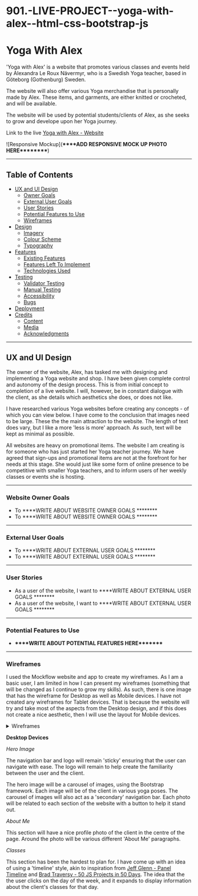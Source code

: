 # 901.-LIVE-PROJECT--yoga-with-alex--html-css-bootstrap-js

# Yoga With Alex

'Yoga with Alex' is a website that promotes various classes and events held by
Alexandra Le Roux Nävermyr, who is a Swedish Yoga teacher, based in Göteborg
(Gothenburg) Sweden.

The website will also offer various Yoga merchandise that is personally made by Alex.
These items, and garments, are either knitted or crocheted, and will be available.

The website will be used by potential students/clients of Alex, as she seeks to grow and
develope upon her Yoga journey.

Link to the live [Yoga with Alex - Website](https://totallysly.github.io/901.-LIVE-PROJECT--yoga-with-alex--html-css-bootstrap-js/)

![Responsive Mockup](**\*\*\*\***ADD RESPONSIVE MOCK UP PHOTO HERE\***\*\*\*\*\*\*\***)

---

## Table of Contents

-   [UX and UI Design](#ux-and-ui-design)
    -   [Owner Goals](#owner-goals)
    -   [External User Goals](#external-user-goals)
    -   [User Stories](#user-stories)
    -   [Potential Features to Use](#potential-features-to-use)
    -   [Wireframes](#wireframes)
-   [Design](#design)
    -   [Imagery](#imagery)
    -   [Colour Scheme](#colour-scheme)
    -   [Typography](#typography)
-   [Features](#features)
    -   [Existing Features](#existing-features)
    -   [Features Left To Implement](#features-left-to-implement)
    -   [Technologies Used](#technologies-used)
-   [Testing](#testing)
    -   [Validator Testing](#validator-testing)
    -   [Manual Testing](#manual-testing)
    -   [Accessibility](#accessibility)
    -   [Bugs](#unfixed-bugs)
-   [Deployment](#deployment)
-   [Credits](#credits)
    -   [Content](#content)
    -   [Media](#media)
    -   [Acknowledgments](#acknowledgements)

---

## UX and UI Design

The owner of the website, Alex, has tasked me with designing and implementing a Yoga website and shop. I have been given complete control and autonomy of the design process. This is from initial concept to completion of a live website. I will, however, be in constant dialogue with the client, as she details which aesthetics she does, or does not like.

I have researched various Yoga websites before creating any concepts - of which you can view below. I have come to the conclusion that images need to be large. These the the main attraction to the website. The length of text does vary, but I like a more 'less is more' approach. As such, text will be kept as minimal as possible.

All websites are heavy on promotional items. The website I am creating is for someone who has just started her Yoga teacher journey. We have agreed that sign-ups and promotional items are not at the forefront for her needs at this stage. She would just like some form of online presence to be competitive with smaller Yoga teachers, and to inform users of her weekly classes or events she is hosting.

---

### Website Owner Goals

-   To \***\*WRITE ABOUT WEBSITE OWNER GOALS **\*\*\*\*\*\*
-   To \***\*WRITE ABOUT WEBSITE OWNER GOALS **\*\*\*\*\*\*

---

### External User Goals

-   To \***\*WRITE ABOUT EXTERNAL USER GOALS **\*\*\*\*\*\*
-   To \***\*WRITE ABOUT EXTERNAL USER GOALS **\*\*\*\*\*\*

---

### User Stories

-   As a user of the website, I want to \***\*WRITE ABOUT EXTERNAL USER GOALS **\*\*\*\*\*\*
-   As a user of the website, I want to \***\*WRITE ABOUT EXTERNAL USER GOALS **\*\*\*\*\*\*

---

### Potential Features to Use

-   **\*\*\*\***WRITE ABOUT POTENTIAL FEATURES HERE\***\*\*\*\*\*\***

---

### Wireframes

I used the Mockflow website and app to create my wireframes. As I am a basic user, I am limited in how I can present my wireframes (something that will be changed as I continue to grow my skills). As such, there is one image that has the wireframe for Desktop as well as Mobile devices. I have not created any wireframes for Tablet devices. That is because the website will try and take most of the aspects from the Desktop design, and if this does not create a nice aesthetic, then I will use the layout for Mobile devices.

<details>
  <summary>Wireframes</summary>

![Wireframe](/assets/images/readme-images/yoga-with-alex--wireframe.png)

 </details>

**Desktop Devices**

<i>Hero Image</i>

The navigation bar and logo will remain 'sticky' ensuring that the user can navigate with ease. The logo will remain to help create the familiarity between the user and the client.

The hero image will be a carousel of images, using the Bootstrap framework. Each image will be of the client in various yoga poses. The carousel of images will also act as a 'secondary' navigation bar. Each photo will be related to each section of the website with a button to help it stand out.

<i>About Me</i>

This section will have a nice profile photo of the client in the centre of the page. Around the photo will be various different 'About Me' paragraphs.

<i>Classes</i>

This section has been the hardest to plan for. I have come up with an idea of using a 'timeline' style, akin to inspiration from [Jeff Glenn - Panel Timeline](https://codepen.io/jeffglenn/pen/KNYoKa) and [Brad Traversy - 50 JS Projects in 50 Days](https://www.udemy.com/course/50-projects-50-days/learn/lecture/23595170#overview). The idea that the the user clicks on the day of the week, and it expands to display information about the client's classes for that day.
